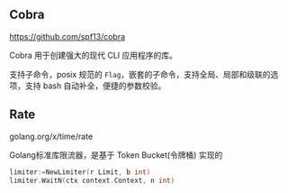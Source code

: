 ## Cobra

https://github.com/spf13/cobra

Cobra 用于创建强大的现代 CLI 应用程序的库。

支持子命令，posix 规范的 `Flag`，嵌套的子命令，支持全局、局部和级联的选项，支持 bash 自动补全，便捷的参数校验。





## Rate

golang.org/x/time/rate

Golang标准库限流器，是基于 Token Bucket(令牌桶) 实现的

```go
limiter:=NewLimiter(r Limit, b int)
limiter.WaitN(ctx context.Context, n int)
```



